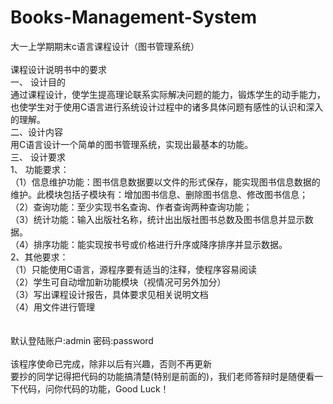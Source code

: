 # Books-Management-System
大一上学期期末c语言课程设计（图书管理系统）</br></br>
课程设计说明书中的要求</br>
一、	设计目的</br>
通过课程设计，使学生提高理论联系实际解决问题的能力，锻炼学生的动手能力，也使学生对于使用C语言进行系统设计过程中的诸多具体问题有感性的认识和深入的理解。</br>
二、设计内容</br>
用C语言设计一个简单的图书管理系统，实现出最基本的功能。</br>
三、	设计要求</br>
1、	功能要求：</br>
（1）信息维护功能：图书信息数据要以文件的形式保存，能实现图书信息数据的维护。此模块包括子模块有：增加图书信息、删除图书信息、修改图书信息；</br>
（2）查询功能：至少实现书名查询、作者查询两种查询功能；</br>
（3）统计功能：输入出版社名称，统计出出版社图书总数及图书信息并显示数据。</br>
（4）排序功能：能实现按书号或价格进行升序或降序排序并显示数据。</br>
2、其他要求：</br>
（1）只能使用C语言，源程序要有适当的注释，使程序容易阅读</br>
（2）学生可自动增加新功能模块（视情况可另外加分）</br>
（3）写出课程设计报告，具体要求见相关说明文档</br>
（4）用文件进行管理</br>
</br></br>
默认登陆账户:admin 密码:password</br></br>
该程序使命已完成，除非以后有兴趣，否则不再更新</br>
要抄的同学记得把代码的功能搞清楚(特别是前面的)，我们老师答辩时是随便看一下代码，问你代码的功能，Good Luck！

